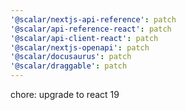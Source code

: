 ```yaml
---
'@scalar/nextjs-api-reference': patch
'@scalar/api-reference-react': patch
'@scalar/api-client-react': patch
'@scalar/nextjs-openapi': patch
'@scalar/docusaurus': patch
'@scalar/draggable': patch
---
```


chore: upgrade to react 19
